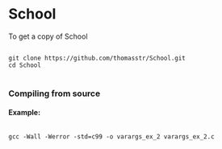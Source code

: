 <h1>School</h1>


To get a copy of School

<pre>
<code>
git clone https://github.com/thomasstr/School.git
cd School
</code>
</pre>


<h3>Compiling from source</h3>

<h4>Example:</h4>
<code>
gcc -Wall -Werror -std=c99 -o varargs_ex_2 varargs_ex_2.c
</code>